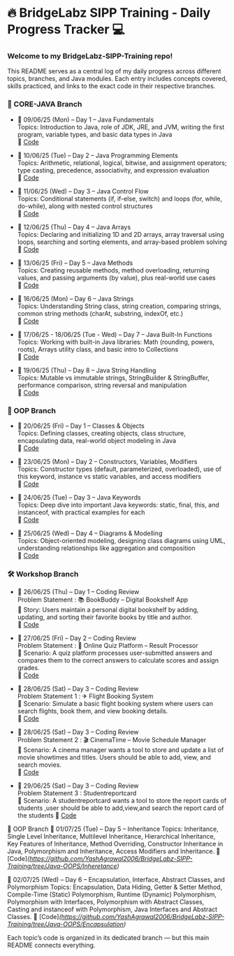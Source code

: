 # 🔥 BridgeLabz SIPP Training - Daily Progress Tracker 💻

### Welcome to my BridgeLabz-SIPP-Training repo!

This README serves as a central log of my daily progress across different topics, branches, and Java modules.
Each entry includes concepts covered, skills practiced, and links to the exact code in their respective branches.

### 📂 CORE-JAVA Branch

* 📅 09/06/25 (Mon) – Day 1 – Java Fundamentals<br>
Topics: Introduction to Java, role of JDK, JRE, and JVM, writing the first program, variable types, and basic data types in Java
<br>🔗 [Code](https://github.com/YashAgrawal2006/BridgeLabz-SIPP-Training/tree/Core-Java/PracticeProblems)<br>


* 📅 10/06/25 (Tue) – Day 2 – Java Programming Elements<br>
Topics: Arithmetic, relational, logical, bitwise, and assignment operators; type casting, precedence, associativity, and expression evaluation<br>
🔗 [Code](https://github.com/YashAgrawal2006/BridgeLabz-SIPP-Training/tree/Core-Java/ProgrammingElements)<br>

* 📅 11/06/25 (Wed) – Day 3 – Java Control Flow<br>
Topics: Conditional statements (if, if-else, switch) and loops (for, while, do-while), along with nested control structures<br>
🔗 [Code](https://github.com/YashAgrawal2006/BridgeLabz-SIPP-Training/tree/Core-Java/JavaControlFlow)<br>

* 📅 12/06/25 (Thu) – Day 4 – Java Arrays<br>
Topics: Declaring and initializing 1D and 2D arrays, array traversal using loops, searching and sorting elements, and array-based problem solving<br>
🔗 [Code](https://github.com/YashAgrawal2006/BridgeLabz-SIPP-Training/tree/Core-Java/ArrayPractice)<br>

* 📅 13/06/25 (Fri) – Day 5 – Java Methods<br>
Topics: Creating reusable methods, method overloading, returning values, and passing arguments (by value), plus real-world use cases<br>
🔗  [Code](https://github.com/YashAgrawal2006/BridgeLabz-SIPP-Training/tree/Core-Java/MethodsPractice)<br>

* 📅 16/06/25 (Mon) – Day 6 – Java Strings<br>
Topics: Understanding String class, string creation, comparing strings, common string methods (charAt, substring, indexOf, etc.)<br>
🔗 [Code](https://github.com/YashAgrawal2006/BridgeLabz-SIPP-Training/tree/Core-Java/Strings)<br>

* 📅 17/06/25 - 18/06/25 (Tue - Wed) – Day 7 – Java Built-In Functions<br>
Topics: Working with built-in Java libraries: Math (rounding, powers, roots), Arrays utility class, and basic intro to Collections<br>
🔗 [Code](https://github.com/YashAgrawal2006/BridgeLabz-SIPP-Training/tree/Core-Java/Builtinfunction)<br>

* 📅 19/06/25 (Thu) – Day 8 – Java String Handling<br>
Topics: Mutable vs immutable strings, StringBuilder & StringBuffer, performance comparison, string reversal and manipulation<br>
🔗 [Code](https://github.com/YashAgrawal2006/BridgeLabz-SIPP-Training/tree/Core-Java/Javastringhandling)<br>

### 🧱 OOP Branch

* 📅 20/06/25 (Fri) – Day 1 – Classes & Objects<br>
Topics: Defining classes, creating objects, class structure, encapsulating data, real-world object modeling in Java<br>
🔗 [Code](https://github.com/YashAgrawal2006/BridgeLabz-SIPP-Training/tree/Java-OOPS/JavaClassAndObject)<br>

* 📅 23/06/25 (Mon) – Day 2 – Constructors, Variables, Modifiers<br>
Topics: Constructor types (default, parameterized, overloaded), use of this keyword, instance vs static variables, and access modifiers<br>
🔗 [Code](https://github.com/YashAgrawal2006/BridgeLabz-SIPP-Training/tree/Java-OOPS/JavaConstructor)<br>

* 📅 24/06/25 (Tue) – Day 3 – Java Keywords<br>
Topics: Deep dive into important Java keywords: static, final, this, and instanceof, with practical examples for each<br>
🔗 [Code](https://github.com/YashAgrawal2006/BridgeLabz-SIPP-Training/tree/Java-OOPS/JavaKeywords)<br>

* 📅 25/06/25 (Wed) – Day 4 – Diagrams & Modelling<br>
Topics: Object-oriented modeling, designing class diagrams using UML, understanding relationships like aggregation and composition<br>
🔗 [Code](https://github.com/YashAgrawal2006/BridgeLabz-SIPP-Training/tree/Java-OOPS/ObjectModelling)<br>

### 🛠 Workshop Branch

* 📅 26/06/25 (Thu) – Day 1 – Coding Review<br>
Problem Statement : 📚 BookBuddy – Digital Bookshelf App<br>
📝 Story: Users maintain a personal digital bookshelf by adding, updating, and sorting their favorite books by title and author.<br>
🔗 [Code](https://github.com/YashAgrawal2006/BridgeLabz-SIPP-Training/blob/workshop/Workshop/Bankmanagement.java.txt)
* 📅 27/06/25 (Fri) – Day 2 – Coding Review<br>
Problem Statement : 🧠 Online Quiz Platform – Result Processor<br>
📘 Scenario: A quiz platform processes user-submitted answers and compares them to the correct answers to calculate scores and assign grades.<br>
🔗 [Code](https://github.com/YashAgrawal2006/BridgeLabz-SIPP-Training/blob/workshop/Workshop/Cinemamanagement.java.txt)<br>

* 📅 28/06/25 (Sat) – Day 3 – Coding Review<br>
Problem Statement 1 : ✈ Flight Booking System<br>
📘 Scenario: Simulate a basic flight booking system where users can search flights, book them, and view booking details.<br>
🔗 [Code](https://github.com/YashAgrawal2006/BridgeLabz-SIPP-Training/blob/workshop/Workshop/Flightmanagement.java.txt)<br>

* 📅 28/06/25 (Sat) – Day 3 – Coding Review<br>
Problem Statement 2 : 🎬 CinemaTime – Movie Schedule Manager<br>
📘 Scenario: A cinema manager wants a tool to store and update a list of movie showtimes and titles. Users should be able to add, view, and search movies.<br>
🔗 [Code](https://github.com/YashAgrawal2006/BridgeLabz-SIPP-Training/blob/workshop/Workshop/Onlinemanagement.java.txt)<br>
* 📅 29/06/25 (Sat) – Day 3 – Coding Review<br>
Problem Statement 3 : Studentreportcard<br>
📘 Scenario: A studentreportcard wants a tool to store the report cards of students ,user should be able to add,view,and search the report card of the students
🔗 [Code](https://github.com/YashAgrawal2006/BridgeLabz-SIPP-Training/blob/workshop/Workshop/Studentreportcard.java.txt)<br>

🧱 OOP Branch
📅 01/07/25 (Tue) – Day 5 – Inheritance
Topics: Inheritance, Single Level Inheritance, Multilevel Inheritance, Hierarchical Inheritance, Key Features of Inheritance, Method Overriding, Constructor Inheritance in Java, Polymorphism and Inheritance, Access Modifiers and Inheritance.
🔗 [Code]_(https://github.com/YashAgrawal2006/BridgeLabz-SIPP-Training/tree/Java-OOPS/Inheretance)_<br>

📅 02/07/25 (Wed) – Day 6 – Encapsulation, Interface, Abstract Classes, and Polymorphism
Topics: Encapsulation, Data Hiding, Getter & Setter Method, Compile-Time (Static) Polymorphism, Runtime (Dynamic) Polymorphism, Polymorphism with Interfaces, Polymorphism with Abstract Classes, Casting and instanceof with Polymorphism, Java Interfaces and Abstract Classes.
🔗  [Code]_(https://github.com/YashAgrawal2006/BridgeLabz-SIPP-Training/tree/Java-OOPS/Encapsulation)_<br>
  
Each topic’s code is organized in its dedicated branch — but this main README connects everything.
